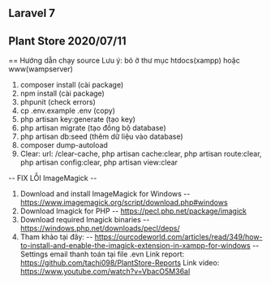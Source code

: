## Laravel 7
## Plant Store 2020/07/11

== Hướng dẫn chạy source
Lưu ý: bỏ ở thư mục htdocs(xampp) hoặc www(wampserver)
1. composer install (cài package)
2. npm install (cài package)
3. phpunit (check errors)
4. cp .env.example .env (copy)
5. php artisan key:generate (tạo key)
6. php artisan migrate (tạo đồng bộ database)
7. php artisan db:seed (thêm dữ liệu vào database)
8. composer dump-autoload
7. Clear: url: /clear-cache, php artisan cache:clear, php artisan route:clear, php artisan config:clear, php artisan view:clear

-- FIX LỖI ImageMagick --
1. Download and install ImageMagick for Windows
-- https://www.imagemagick.org/script/download.php#windows
2. Download Imagick for PHP
-- https://pecl.php.net/package/imagick
3. Download required Imagick binaries
-- https://windows.php.net/downloads/pecl/deps/
4. Tham khảo tại đây: 
-- https://ourcodeworld.com/articles/read/349/how-to-install-and-enable-the-imagick-extension-in-xampp-for-windows
-- Settings email thanh toán tại file .evn
Link report: https://github.com/tachi098/PlantStore-Reports
Link video: https://www.youtube.com/watch?v=VbacO5M36aI